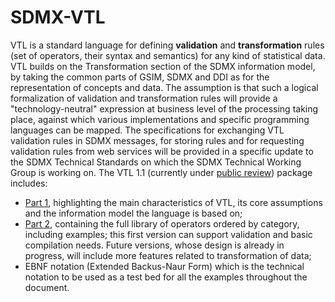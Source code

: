 # SDMX-VTL
VTL is a standard language for defining **validation** and **transformation** rules (set of operators, their syntax and semantics) for any kind of statistical data. VTL builds on the Transformation section of the SDMX information model, by taking the common parts of GSIM, SDMX and DDI as for the representation of concepts and data. The assumption is that such a logical formalization of validation and transformation rules will provide a "technology-neutral" expression at business level of the processing taking place, against which various implementations and specific programming languages can be mapped. The specifications for exchanging VTL validation rules in SDMX messages, for storing rules and for requesting validation rules from web services will be provided in a specific update to the SDMX Technical Standards on which the SDMX Technical Working Group is working on. The VTL 1.1 (currently under [public review](https://sdmx.org/?page_id=5096)) package includes:

* [Part 1](https://sdmx.org/wp-content/uploads/VTL-1-1-review-User-Manual-20161017-final.pdf), highlighting the main characteristics of VTL, its core assumptions and the information model the language is based on;
* [Part 2](https://sdmx.org/wp-content/uploads/VTL-1-1-review-Reference-Manual-20161017-final.pdf), containing the full library of operators ordered by category, including examples; this first version can support validation and basic compilation needs. Future versions, whose design is already in progress, will include more features related to transformation of data;
* EBNF notation (Extended Backus-Naur Form) which is the technical notation to be used as a test bed for all the examples throughout the document.
